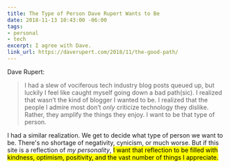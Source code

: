```yaml
---
title: The Type of Person Dave Rupert Wants to Be
date: 2018-11-13 10:43:00 -06:00
tags:
- personal
- tech
excerpt: I agree with Dave.
link_url: https://daverupert.com/2018/11/the-good-path/
---
```


Dave Rupert:

> I had a slew of vociferous tech industry blog posts queued up, but luckily I feel like caught myself going down a bad path(sic). I realized that wasn’t the kind of blogger I wanted to be. I realized that the people I admire most don’t *only* criticize technology they dislike. Rather, they amplify the things they enjoy. I want to be that type of person.

I had a similar realization. We get to decide what type of person we want to be. There's no shortage of negativity, cynicism, or much worse. But if this site is a reflection of *my personality*, <mark>I want that reflection to be filled with kindness, optimism, positivity, and the vast number of things I appreciate.</mark>
